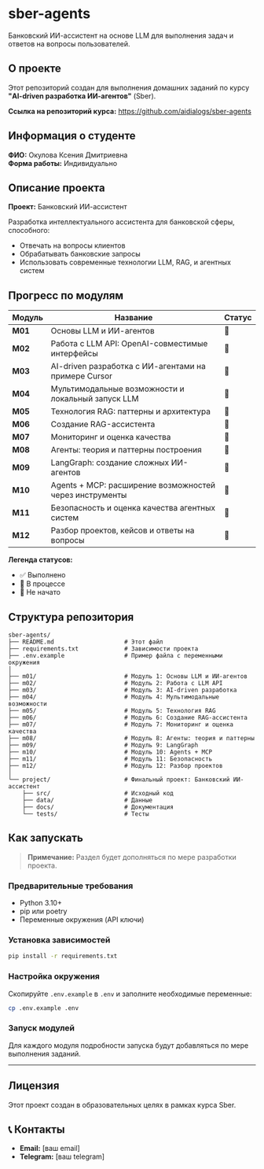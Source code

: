 # sber-agents
Банковский ИИ-ассистент на основе LLM для выполнения задач и ответов на вопросы пользователей.

## О проекте

Этот репозиторий создан для выполнения домашних заданий по курсу **"AI-driven разработка ИИ-агентов"** (Sber).

**Ссылка на репозиторий курса:** https://github.com/aidialogs/sber-agents

## Информация о студенте

**ФИО:** Окулова Ксения Дмитриевна  
**Форма работы:** Индивидуально

## Описание проекта

**Проект:** Банковский ИИ-ассистент

Разработка интеллектуального ассистента для банковской сферы, способного:
- Отвечать на вопросы клиентов
- Обрабатывать банковские запросы
- Использовать современные технологии LLM, RAG, и агентных систем

## Прогресс по модулям

| Модуль | Название | Статус |
|--------|---------|--------|
| **М01** | Основы LLM и ИИ-агентов | 🔲 |
| **М02** | Работа с LLM API: OpenAI-совместимые интерфейсы | 🔲 |
| **М03** | AI-driven разработка с ИИ-агентами на примере Cursor | 🔲 |
| **М04** | Мультимодальные возможности и локальный запуск LLM | 🔲 |
| **М05** | Технология RAG: паттерны и архитектура | 🔲 |
| **М06** | Создание RAG-ассистента | 🔲 |
| **М07** | Мониторинг и оценка качества | 🔲 |
| **М08** | Агенты: теория и паттерны построения | 🔲 |
| **М09** | LangGraph: создание сложных ИИ-агентов | 🔲 |
| **М10** | Agents + MCP: расширение возможностей через инструменты | 🔲 |
| **М11** | Безопасность и оценка качества агентных систем | 🔲 |
| **М12** | Разбор проектов, кейсов и ответы на вопросы | 🔲 |

**Легенда статусов:**
- ✅ Выполнено
- 🔄 В процессе
- 🔲 Не начато

## Структура репозитория

```
sber-agents/
├── README.md                    # Этот файл
├── requirements.txt             # Зависимости проекта
├── .env.example                 # Пример файла с переменными окружения
│
├── m01/                         # Модуль 1: Основы LLM и ИИ-агентов
├── m02/                         # Модуль 2: Работа с LLM API
├── m03/                         # Модуль 3: AI-driven разработка
├── m04/                         # Модуль 4: Мультимодальные возможности
├── m05/                         # Модуль 5: Технология RAG
├── m06/                         # Модуль 6: Создание RAG-ассистента
├── m07/                         # Модуль 7: Мониторинг и оценка качества
├── m08/                         # Модуль 8: Агенты: теория и паттерны
├── m09/                         # Модуль 9: LangGraph
├── m10/                         # Модуль 10: Agents + MCP
├── m11/                         # Модуль 11: Безопасность
├── m12/                         # Модуль 12: Разбор проектов
│
└── project/                     # Финальный проект: Банковский ИИ-ассистент
    ├── src/                     # Исходный код
    ├── data/                    # Данные
    ├── docs/                    # Документация
    └── tests/                   # Тесты
```

## Как запускать

> **Примечание:** Раздел будет дополняться по мере разработки проекта.

### Предварительные требования

- Python 3.10+
- pip или poetry
- Переменные окружения (API ключи)

### Установка зависимостей

```bash
pip install -r requirements.txt
```

### Настройка окружения

Скопируйте `.env.example` в `.env` и заполните необходимые переменные:

```bash
cp .env.example .env
```

### Запуск модулей

Для каждого модуля подробности запуска будут добавляться по мере выполнения заданий.

---

## Лицензия

Этот проект создан в образовательных целях в рамках курса Sber.
## 📞 Контакты

- **Email:** [ваш email]
- **Telegram:** [ваш telegram]


